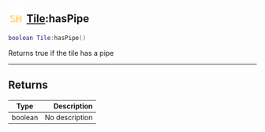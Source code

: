## <img src="../../.gitbook/assets/shared.png" width="32" height="32" /> [Tile](../tile/README.md):hasPipe

```lua
boolean Tile:hasPipe()
```

Returns true if the tile has a pipe

-----------------
## Returns

| Type   | Description |
| ------ | ----------: |
| boolean | No description |
